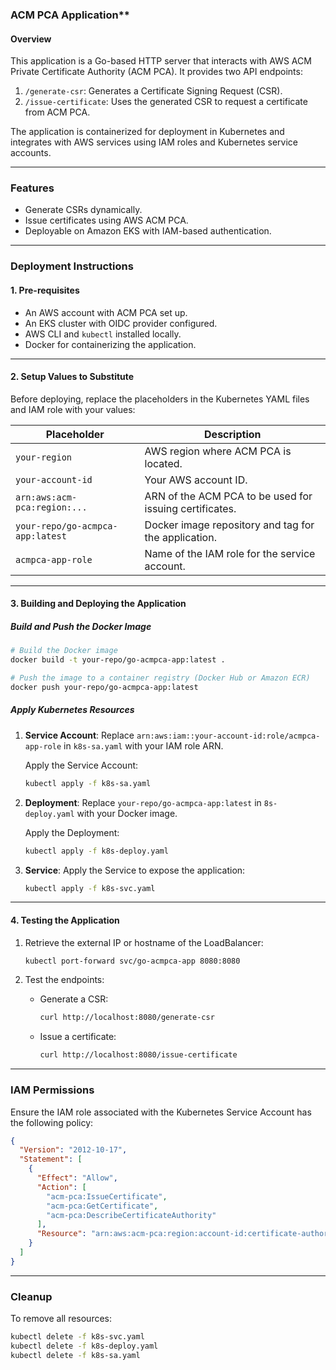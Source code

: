 ### ACM PCA Application**

#### **Overview**
This application is a Go-based HTTP server that interacts with AWS ACM Private Certificate Authority (ACM PCA). It provides two API endpoints:

1. `/generate-csr`: Generates a Certificate Signing Request (CSR).
2. `/issue-certificate`: Uses the generated CSR to request a certificate from ACM PCA.

The application is containerized for deployment in Kubernetes and integrates with AWS services using IAM roles and Kubernetes service accounts.

---

### **Features**
- Generate CSRs dynamically.
- Issue certificates using AWS ACM PCA.
- Deployable on Amazon EKS with IAM-based authentication.

---

### **Deployment Instructions**

#### **1. Pre-requisites**
- An AWS account with ACM PCA set up.
- An EKS cluster with OIDC provider configured.
- AWS CLI and `kubectl` installed locally.
- Docker for containerizing the application.

---

#### **2. Setup Values to Substitute**

Before deploying, replace the placeholders in the Kubernetes YAML files and IAM role with your values:

| Placeholder                     | Description                                           |
|---------------------------------|-------------------------------------------------------|
| `your-region`                   | AWS region where ACM PCA is located.                 |
| `your-account-id`               | Your AWS account ID.                                 |
| `arn:aws:acm-pca:region:...`    | ARN of the ACM PCA to be used for issuing certificates. |
| `your-repo/go-acmpca-app:latest`| Docker image repository and tag for the application. |
| `acmpca-app-role`               | Name of the IAM role for the service account.        |

---

#### **3. Building and Deploying the Application**

##### **Build and Push the Docker Image**
```bash
# Build the Docker image
docker build -t your-repo/go-acmpca-app:latest .

# Push the image to a container registry (Docker Hub or Amazon ECR)
docker push your-repo/go-acmpca-app:latest
```

##### **Apply Kubernetes Resources**
1. **Service Account**:
   Replace `arn:aws:iam::your-account-id:role/acmpca-app-role` in `k8s-sa.yaml` with your IAM role ARN.

   Apply the Service Account:
   ```bash
   kubectl apply -f k8s-sa.yaml
   ```

2. **Deployment**:
   Replace `your-repo/go-acmpca-app:latest` in `8s-deploy.yaml` with your Docker image.

   Apply the Deployment:
   ```bash
   kubectl apply -f k8s-deploy.yaml
   ```

3. **Service**:
   Apply the Service to expose the application:
   ```bash
   kubectl apply -f k8s-svc.yaml
   ```

---

#### **4. Testing the Application**

1. Retrieve the external IP or hostname of the LoadBalancer:
   ```bash
   kubectl port-forward svc/go-acmpca-app 8080:8080
   ```

2. Test the endpoints:
   - Generate a CSR:
     ```bash
     curl http://localhost:8080/generate-csr
     ```
   - Issue a certificate:
     ```bash
     curl http://localhost:8080/issue-certificate
     ```

---

### **IAM Permissions**

Ensure the IAM role associated with the Kubernetes Service Account has the following policy:
```json
{
  "Version": "2012-10-17",
  "Statement": [
    {
      "Effect": "Allow",
      "Action": [
        "acm-pca:IssueCertificate",
        "acm-pca:GetCertificate",
        "acm-pca:DescribeCertificateAuthority"
      ],
      "Resource": "arn:aws:acm-pca:region:account-id:certificate-authority/CA-ID"
    }
  ]
}
```

---

### **Cleanup**

To remove all resources:
```bash
kubectl delete -f k8s-svc.yaml
kubectl delete -f k8s-deploy.yaml
kubectl delete -f k8s-sa.yaml
```

